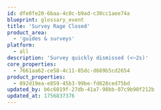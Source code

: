```yaml
---
id: dfe0fe20-6baa-4c0c-b9ad-c30cc1aee74a
blueprint: glossary_event
title: 'Survey Rage Closed'
product_area:
  - 'guides & surveys'
platform:
  - all
description: 'Survey quickly dismissed (<~2s)'
core_properties:
  - 7661aa62-ce58-4c11-85dc-d689b5cd2654
product_properties:
  - 892d19ea-e859-45b3-99be-fd828ced75bd
updated_by: b6c6019f-27db-41a7-98bb-07c9b90f212b
updated_at: 1756837376
---
```


